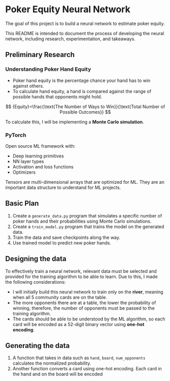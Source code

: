 # Poker Equity Neural Network

The goal of this project is to build a neural network to estimate poker equity.

This README is intended to document the process of developing the neural network, including research, experimentation, and takeaways.

## Preliminary Research

### Understanding Poker Hand Equity

- Poker hand equity is the percentage chance your hand has to win against others.
- To calculate hand equity, a hand is compared against the range of possible hands that opponents might hold.

$$
{Equity}=\frac{\text{The Number of Ways to Win}}{\text{Total Number of Possible Outcomes}}
$$

To calculate this, I will be implementing a **Monte Carlo simulation**.

### PyTorch

Open source ML framework with:

- Deep learning primitives
- NN layer types
- Activation and loss functions
- Optimizers

Tensors are multi-dimensional arrays that are optimized for ML. They are an important data structure to understand for ML projects.

## Basic Plan

1. Create a `generate_data.py` program that simulates a specific number of poker hands and their probabilities using Monte Carlo simulations.
2. Create a `train_model.py` program that trains the model on the generated data.
3. Train the data and save checkpoints along the way.
4. Use trained model to predict new poker hands.

## Designing the data

To effectively train a neural network, relevant data must be selected and provided for the training algorithm to be able to learn. Due to this, I made the following considerations:

- I will initially build this neural network to train only on the **river**, meaning when all 5 community cards are on the table.
- The more opponents there are at a table, the lower the probability of winning, therefore, the number of opponents must be passed to the training algorithm.
- The cards should be able to be understood by the ML algorithm, so each card will be encoded as a 52-digit binary vector using **one-hot encoding**.

## Generating the data

1. A function that takes in data such as `hand`, `board`, `num_opponents` calculates the normalized probability.
2. Another function converts a card using one-hot encoding. Each card in the hand and on the board will be encoded

